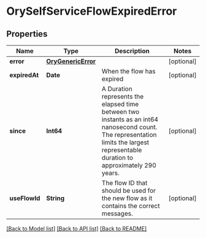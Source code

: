 # OrySelfServiceFlowExpiredError

## Properties
Name | Type | Description | Notes
------------ | ------------- | ------------- | -------------
**error** | [**OryGenericError**](OryGenericError.md) |  | [optional] 
**expiredAt** | **Date** | When the flow has expired | [optional] 
**since** | **Int64** | A Duration represents the elapsed time between two instants as an int64 nanosecond count. The representation limits the largest representable duration to approximately 290 years. | [optional] 
**useFlowId** | **String** | The flow ID that should be used for the new flow as it contains the correct messages. | [optional] 

[[Back to Model list]](../README.md#documentation-for-models) [[Back to API list]](../README.md#documentation-for-api-endpoints) [[Back to README]](../README.md)


